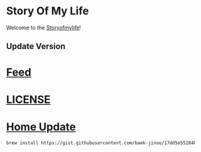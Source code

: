 # Story Of My Life
Welcome to the [Storyofmylife](https://samuelbetio.github.io/storyofmylife/)!

## Update Version
# [Feed](https://github.com/samuelbetio/storyofmylife/edit/master/feed.xml)
# [LICENSE](https://github.com/samuelbetio/storyofmylife/edit/master/LICENSE)
# [Home Update](https://github.com/samuelbetio/storyofmylife/edit/master/index.html)

```bash
brew install https://gist.githubusercontent.com/baek-jinoo/17dd5e55284b2ab0a05695a7224c1587/raw/f71affa1ec5dc492d375285ba4f851f4b4fec4f5/imagemagick.rb
```
